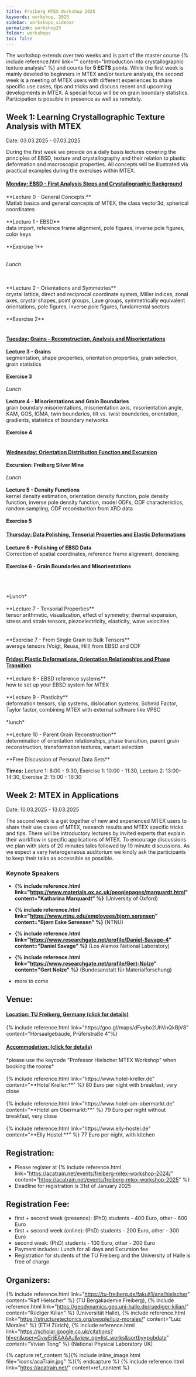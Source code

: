 ```yaml
---
title: Freiberg MTEX Workshop 2025
keywords: workshop, 2025
sidebar: workshops_sidebar
permalink: workshop25
folder: workshops
toc: false
---
```


The workshop extends over two weeks and is part of the master course {%
include reference.html link="" content="Introduction into crystallographic
texture analysis" %} and counts for **5 ECTS** points. While the first week is
mainly devoted to beginners in MTEX and/or texture analysis, the second week
is a meeting of MTEX users with different experiences to share specific use
cases, tips and tricks and discuss recent and upcoming developments in MTEX. A
special focus will be on grain boundary statistics. Participation is possible
in presence as well as remotely.

<!---
{% capture par_default %}
	Every registered participant should now have received an email with a password in order to see the course materials. If you have not yet received this email please contact one of the organizers.
{% endcapture %}
{% capture par_access %}
	You are logged in.
	{% include reference.html link="https://eu02web.zoom-x.de/j/69081108241?pwd=OEh6S0k1OUVxMWFnMHZ5dFNDTVJoQT09" content="Enter Workshop zoom session" %}
{% endcapture %}
{% include password_access_restriction.html content_default=par_default content_access=par_access %}
-->

## Week 1: Learning Crystallographic Texture Analysis with MTEX

Date: 03.03.2025 - 07.03.2025

During the first week we provide on a daily basis lectures covering the
principles of EBSD, texture and crystallography and their relation to plastic
deformation and macroscopic properties. All concepts will be illustrated via
practical examples during the exercises within MTEX.

<div class="panel-group" id="accordion">
	<div class="panel panel-default">
		<div class="panel-heading">
			<h4 class="panel-title">
				<a class="noCrossRef accordion-toggle" data-toggle="collapse"
	data-parent="#accordion" href="#collapseMonday"><b>Monday:</b> EBSD -
	First Analysis Steps and Crystallographic Background</a>
			</h4>
		</div>
		<div id="collapseMonday" class="panel-collapse collapse noCrossRef">
			<div class="panel-body">
				<div markdown="span">
<!--Monday-->
**Lecture 0 - General Concepts:**
<!--
{% include reference.html link="https://videocampus.sachsen.de/m/24eab5953e110fa2eae768bd31eb70d0877d914d403d14f25f5aec82d082bf2186b107e2797207d5f29883543711d151840d694f65eb99b7b2ea687318f2b212" content="video" %}
<span class="course_material">, </span>
{% include reference.html link="https://tuc.cloud/index.php/s/6Crd5PszNDw27qt"
	content="slides" class="course_material" %}
-->
<br>
Matlab basics and general concepts of MTEX, the class vector3d, spherical coordinates
<br>
<br>
**Lecture 1 - EBSD**
<!--
{% include reference.html link="https://tuc.cloud/index.php/s/iPjkbYm6NPJ3PMw" content="slides" class="course_material" %}
<span class="course_material">, </span>
{% include reference.html link="https://youtu.be/z0-rB87H0hU" content="video"
	class="course_material" %}
-->	
<br>
data import, reference frame alignment, pole figures, inverse pole figures, color keys
<br>
<br>
**Exercise 1**

<br>
<br>

*Lunch*

<br>
<br>
**Lecture 2 - Orientations and Symmetries**
<br>
crystal lattice, direct and reciprocal coordinate system, Miller indices,
zonal axes, crystal shapes, point groups, Laue groups, symmetrically equivalent orientations, 
pole figures, inverse pole figures, fundamental sectors
<br>
<br>
**Exercise 2**

<br>
<br>
				</div>
			</div>
		</div>
	</div>
	<!------------------------------------- TUESDAY ------------------------------------------------------------->
	<div class="panel panel-default">
		<div class="panel-heading">
			<h4 class="panel-title">
				<a class="noCrossRef accordion-toggle" data-toggle="collapse"
				data-parent="#accordion"
				href="#collapseTuesday"><b>Tuesday:</b> Grains - Reconstruction, Analysis and Misorientations</a>
			</h4>
		</div>
		<div id="collapseTuesday" class="panel-collapse collapse noCrossRef">
			<div class="panel-body">
				<div markdown="span">

**Lecture 3 - Grains**
<br>
segmentation, shape properties, orientation properties, grain selection, grain statistics
<br>
<br>
**Exercise 3**
<br>
<br>
*Lunch*
<br>
<br>
**Lecture 4 - Misorientations and Grain Boundaries**
<br>
grain boundary misorientations, misorientation axis, misorientation angle,
KAM, GOS, IGMA, twin boundaries, tilt vs. twist
boundaries, orientation, gradients,  statistics of boundary networks
<br>
<br>
**Exercise 4**
<br>
<br>
				</div>
			</div>
		</div>
	</div>
	<!-- /.panel -->
	<!------------------------------------------------ Wednesday -------------------------------------------------->
	<div class="panel panel-default">
		<div class="panel-heading">
			<h4 class="panel-title">
				<a class="noCrossRef accordion-toggle" data-toggle="collapse"
				data-parent="#accordion"
				href="#collapseWednesday"><b>Wednesday:</b> Orientation
				Distribution Function and Excursion</a>
			</h4>
		</div>
		<div id="collapseWednesday" class="panel-collapse collapse noCrossRef">
			<div class="panel-body">
				<div markdown="span">
**Excursion: Freiberg Silver Mine**
<br>
<br>
*Lunch*
<br>
<br>
**Lecture 5 - Density Functions**
<br>
kernel density estimation, orientation density function, pole density
function, inverse pole density function, model ODFs, ODF characteristics,
random sampling, ODF reconstuction from XRD data
<br>
<br>
**Exercise 5**
				</div>
			</div>
		</div>
	</div>
    <!------------------------------------- THURSDAY ------------------------------------------------------------->
	<div class="panel panel-default">
		<div class="panel-heading">
			<h4 class="panel-title">
				<a class="noCrossRef accordion-toggle" data-toggle="collapse"
				data-parent="#accordion"
				href="#collapseThursday"><b>Thursday:</b> Data Polishing,
				Tensorial Properties and Elastic Deformations</a>
			</h4>
		</div>
		<div id="collapseThursday" class="panel-collapse collapse noCrossRef">
			<div class="panel-body">
				<div markdown="span">
**Lecture 6 - Polishing of EBSD Data**
<br>
Correction of spatial coordinates, reference frame alignment, denoising 
<br>
<br>
**Exercise 6 - Grain Boundaries and Misorientations**

<br>

<br>
<br>
*Lunch*
<br>
<br>
**Lecture 7 - Tensorial Properties**
<br>
tensor arithmetic, visualization, effect of symmetry, thermal expansion, stress and strain
tensors, piezoelectricity, elasticity, wave velocities
<br>
<!--deformation tensors, slip systems, dislocation systems, Schmid Factor, Taylor factor, 
combining MTEX with external software like VPSC-->
<br>
<br>
**Exercise 7 - From Single Grain to Bulk Tensors**
<br>
average tensors (Voigt, Reuss, Hill) from EBSD and ODF
 			  </div>
			</div>
		</div>
	</div>
	<!------------------------------------------------- Friday -----------------...----------------->
	<div class="panel panel-default">
		<div class="panel-heading">
			<h4 class="panel-title">
				<a class="noCrossRef accordion-toggle" data-toggle="collapse"
				data-parent="#accordion" href="#collapseFriday"><b>Friday:</b>
				Plastic Deformations, Orientation
				Relationships and Phase Transition</a>
			</h4>
		</div>
		<div id="collapseFriday" class="panel-collapse collapse noCrossRef">
			<div class="panel-body">
				<div markdown="span">
**Lecture 8 - EBSD reference systems**
<br>
how to set up your EBSD system for MTEX
<br>
<br>
**Lecture 9 - Plasticity**
<br>
deformation tensors, slip systems, dislocation systems, Schmid Factor, Taylor factor, 
combining MTEX with external software like VPSC
<br>
<br>
*lunch*
<br>
<br>
**Lecture 10 - Parent Grain Reconstruction**
<br>
determination of orientation relationships, phase transition, parent grain reconstruction, transformation
textures, variant selection
<!--Participants can vote for their topic of interest, e.g.: denoising of EBSD
maps, dislocation density estimation, weighted Burgers vector, habit planes determination, -->
<br>
<br>
**Free Discussion of Personal Data Sets**
				</div>
			</div>
		</div>
	</div>
	<!-- /.panel -->
</div>
<!-- /.panel-group -->

**Times:** Lecture 1: 8:00 - 9:30, Exercise 1: 10:00 - 11:30, Lecture 2: 13:00-14:30, Exercise 2: 15:00 - 16:30

## Week 2: MTEX in Applications

Date: 10.03.2025 - 13.03.2025

The second week is a get together of new and experienced MTEX users to share
their use cases of MTEX, research results and MTEX specific tricks and
tips. There will be introductory lectures by invited experts that explain
their workflow in specific applications of MTEX. To encourage discussions we
plan with slots of 20 minutes talks followed by 10 minute discussions. As we
expect a very heterogeneous auditorium we kindly ask the participants to keep
their talks as accessible as possible.

### Keynote Speakers

- **{% include reference.html
  link="https://www.materials.ox.ac.uk/peoplepages/marquardt.html"
  content="Katharina Marquardt" %}** (University of Oxford)
  
- **{% include reference.html
  link="https://www.ntnu.edu/employees/bjorn.sorensen"
  content="Bjørn Eske Sørensen" %}** (NTNU)
  
- **{% include reference.html
  link="https://www.researchgate.net/profile/Daniel-Savage-4"
  content="Daniel Savage" %}** (Los Alamos National Laboratory)
  
- **{% include reference.html
  link="https://www.researchgate.net/profile/Gert-Nolze"
  content="Gert Nolze" %}** (Bundesanstalt für Materialforschung)

- more to come

## Venue:

<div class="panel-group" id="accordion">
	<div class="panel panel-default">
		<div class="panel-heading">
			<h4 class="panel-title"> <a class="noCrossRef accordion-toggle" data-toggle="collapse" data-parent="#accordion" href="#collapseLocation">
				<b>Location:</b> TU Freiberg, Germany (click for details)</a>
			</h4>
		</div>
		<div id="collapseLocation" class="panel-collapse collapse noCrossRef">
			<div class="panel-body">
				<div markdown="span">
					{% include reference.html link="https://goo.gl/maps/dFvybo2UhVnQkBjV8" content="Hörsaalgebäude, Prüferstraße 4"%}
				</div>
			</div>
		</div>	
	</div>	
	<div class="panel panel-default">
		<div class="panel-heading">
			<h4 class="panel-title"> <a class="noCrossRef accordion-toggle" data-toggle="collapse" data-parent="#accordion" href="#collapseAccomodation">
				<b>Accommodation:</b> (click for details)</a>
			</h4>
		</div>
		<div id="collapseAccomodation" class="panel-collapse collapse noCrossRef">
			<div class="panel-body">
				<div markdown="span">
*please use the keycode "Professor Hielscher MTEX Workshop"	when booking the rooms*			
<br>
<br>
{% include reference.html link="https://www.hotel-kreller.de" content="**Hotel Kreller:**" %} 80 Euro per night with breakfast, very close
<br>
<br>
{% include reference.html link="https://www.hotel-am-obermarkt.de" content="**Hotel am Obermarkt:**" %} 79 Euro per night without breakfast, very close
<br>
<br>				
{% include reference.html link="https://www.elly-hostel.de" content="**Elly Hostel:**" %} 77 Euro per night, with kitchen
				</div>
			</div>
		</div>
	</div>
</div>

## Registration:

- Please register at {% include reference.html link="https://acatrain.net/events/freiberg-mtex-workshop-2024/" content="https://acatrain.net/events/freiberg-mtex-workshop-2025" %}
 - Deadline for registration is 31st of January 2025

## Registration Fee:
- first + second week (presence):  (PhD) students - 400 Euro, other - 600 Euro
- first + second week (online):  (PhD) students - 200 Euro, other - 300 Euro
- second week: (PhD) students - 100 Euro, other - 200 Euro
- Payment includes: Lunch for all days and Excursion fee
- Registration for students of the TU Freiberg and the University of Halle is free of charge

## Organizers:

{% include reference.html link="https://tu-freiberg.de/fakult1/ana/hielscher" content="Ralf Hielscher" %} (TU Bergakademie Freiberg),
{% include reference.html link="https://geodynamics.geo.uni-halle.de/ruediger-kilian/" content="Rüdiger Kilian" %} (Universität Halle),
{% include reference.html link="https://structuretectonics.org/people/luiz-morales/" content="Luiz Morales" %} (ETH Zürich),
{% include reference.html link="https://scholar.google.co.uk/citations?hl=en&user=GvwErjEAAAAJ&view_op=list_works&sortby=pubdate" content="Vivian Tong" %} (National Physical Laboratory UK)

{% capture ref_content %}{% include inline_image.html file="icons/acaTrain.jpg" %}{% endcapture %}
{% include reference.html link="https://acatrain.net/" content=ref_content %}
